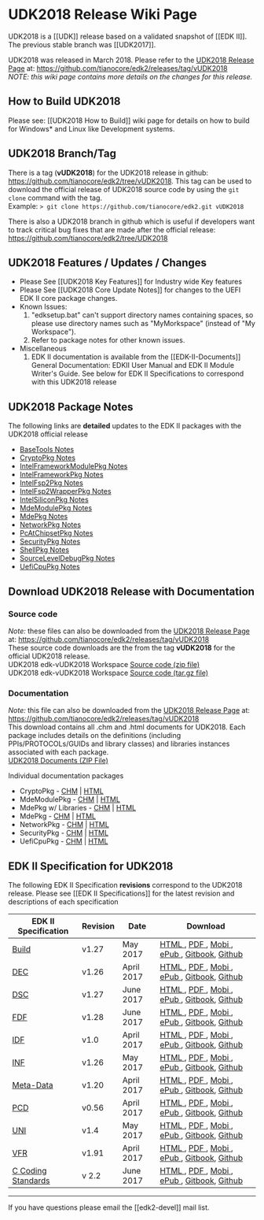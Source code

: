 # UDK2018 Release Wiki Page

UDK2018 is a [[UDK]] release based on a validated snapshot of [[EDK II]]. The previous stable branch was [[UDK2017]].

UDK2018 was released in March 2018. Please refer to the [UDK2018 Release Page](https://github.com/tianocore/edk2/releases/tag/vUDK2018) at: 
https://github.com/tianocore/edk2/releases/tag/vUDK2018 <br>
_NOTE: this wiki page contains more details on the changes for this release._


## How to Build UDK2018

Please see: [[UDK2018 How to Build]] wiki page for details on how to build for Windows* and Linux like Development systems.


## UDK2018 Branch/Tag

There is a tag (**vUDK2018**) for the UDK2018 release in github:
https://github.com/tianocore/edk2/tree/vUDK2018.  This tag can be used to download the official release of UDK2018 source code by using the `git clone` command with the tag. <br>
Example: `> git clone https://github.com/tianocore/edk2.git vUDK2018`


There is also a UDK2018 branch in github which is useful if developers want to track critical bug fixes that are made after the official release:
https://github.com/tianocore/edk2/tree/UDK2018


## UDK2018 Features / Updates / Changes
* Please See [[UDK2018 Key Features]] for Industry wide Key features
* Please See [[UDK2018 Core Update Notes]] for changes to the UEFI EDK II core package changes.
* Known Issues:
  1.  "edksetup.bat" can't support directory names containing spaces, so please
    use directory names such as "MyMorkspace" (instead of "My Workspace").
  2.  Refer to package notes for other known issues.
* Miscellaneous
  1.  EDK II documentation is available from the [[EDK-II-Documents]]
    General Documentation: EDKII User Manual and EDK II Module Writer's Guide. See below for EDK II Specifications to correspond with this UDK2018 release
 

## UDK2018 Package Notes
The following links are **detailed** updates to the EDK II packages with the UDK2018 official release <BR>
* [BaseTools Notes]( https://github.com/tianocore-docs/Docs/blob/master/UDK/UDK2018/BaseToolsNotes.md)
* [CryptoPkg Notes](https://github.com/tianocore-docs/Docs/blob/master/UDK/UDK2018/CryptoPkgNotes.md)
* [IntelFrameworkModulePkg Notes]( https://github.com/tianocore-docs/Docs/blob/master/UDK/UDK2018/IntelFrameworkModulePkgNotes.md)
* [IntelFrameworkPkg Notes]( https://github.com/tianocore-docs/Docs/blob/master/UDK/UDK2018/IntelFramworkPkgNotes.md)
* [IntelFsp2Pkg Notes]( https://github.com/tianocore/edk2/blob/UDK2018/IntelFsp2Pkg/Readme.md)
* [IntelFsp2WrapperPkg Notes](https://github.com/tianocore-docs/Docs/blob/master/UDK/UDK2018/IntelFsp2WrapperPkgNotes.md)
* [IntelSiliconPkg Notes]( https://github.com/tianocore-docs/Docs/blob/master/UDK/UDK2018/IntelSiliconPkgNotes.md)
* [MdeModulePkg Notes]( https://github.com/tianocore-docs/Docs/blob/master/UDK/UDK2018/MdeModulePkgNotes.md)
* [MdePkg Notes]( https://github.com/tianocore-docs/Docs/blob/master/UDK/UDK2018/MdePkgNotes.md)
* [NetworkPkg Notes]( https://github.com/tianocore-docs/Docs/blob/master/UDK/UDK2018/NetworkPkgNotes.md)
* [PcAtChipsetPkg Notes]( https://github.com/tianocore-docs/Docs/blob/master/UDK/UDK2018/PcAtChipsetPkgNotes.md)
* [SecurityPkg Notes]( https://github.com/tianocore-docs/Docs/blob/master/UDK/UDK2018/SecurityPkgNotes.md)
* [ShellPkg Notes]( https://github.com/tianocore-docs/Docs/blob/master/UDK/UDK2018/ShellPkgNotes.md)
* [SourceLevelDebugPkg Notes]( https://github.com/tianocore-docs/Docs/blob/master/UDK/UDK2018/SourceLevelDebugPkgNotes.md)
* [UefiCpuPkg Notes]( https://github.com/tianocore-docs/Docs/blob/master/UDK/UDK2018/UefiCpuPkgNotes.md)





## Download  UDK2018 Release with Documentation


### Source code 
_Note:_ these files can also be downloaded from the [UDK2018 Release Page](https://github.com/tianocore/edk2/releases/tag/vUDK2018) at: https://github.com/tianocore/edk2/releases/tag/vUDK2018 <br>
These source code downloads are the from the tag **vUDK2018** for the official UDK2018 release. <br>
UDK2018 edk-vUDK2018 Workspace [Source code (zip file)](https://github.com/tianocore/edk2/archive/vUDK2018.zip ) <BR>
UDK2018 edk-vUDK2018 Workspace [Source code (tar.gz file)](https://github.com/tianocore/edk2/archive/vUDK2018.tar.gz ) 

### Documentation
_Note:_ this file can also be downloaded from the [UDK2018 Release Page](https://github.com/tianocore/edk2/releases/tag/vUDK2018) at: https://github.com/tianocore/edk2/releases/tag/vUDK2018 <br>
This download contains all .chm and .html documents for UDK2018. Each package includes details on the definitions (including PPIs/PROTOCOLs/GUIDs and library classes) and libraries instances associated with each package. <br>
[UDK2018 Documents (ZIP File)]( https://github.com/tianocore/edk2/releases/download/vUDK2018/UDK2018.Documents.zip)  

Individual documentation packages
* CryptoPkg - [CHM](https://github.com/tianocore-docs/Docs/raw/master/UDK/UDK2018/CryptoPkg%20Document.chm) | [HTML](https://github.com/tianocore-docs/Docs/raw/master/UDK/UDK2018/CryptoPkg%20Document.zip)
* MdeModulePkg - [CHM](https://github.com/tianocore-docs/Docs/raw/master/UDK/UDK2018/MdeModulePkg%20Document.chm) | [HTML](https://github.com/tianocore-docs/Docs/raw/master/UDK/UDK2018/MdeModulePkg%20Document.zip)
* MdePkg w/ Libraries - [CHM](https://github.com/tianocore-docs/Docs/raw/master/UDK/UDK2018/MdePkg%20Document%20With%20Libraries.chm) | [HTML](https://github.com/tianocore-docs/Docs/raw/master/UDK/UDK2018/MdePkg%20Document%20With%20Libraries.zip)
* MdePkg - [CHM](https://github.com/tianocore-docs/Docs/raw/master/UDK/UDK2018/MdePkg%20Document.chm) | [HTML](https://github.com/tianocore-docs/Docs/raw/master/UDK/UDK2018/MdePkg%20Document.zip)
* NetworkPkg - [CHM](https://github.com/tianocore-docs/Docs/raw/master/UDK/UDK2018/NetworkPkg%20Document%20With%20Modules.chm) | [HTML](https://github.com/tianocore-docs/Docs/raw/master/UDK/UDK2018/NetworkPkg%20Document%20With%20Modules.zip)
* SecurityPkg - [CHM](https://github.com/tianocore-docs/Docs/raw/master/UDK/UDK2018/SecurityiPkg%20Document%20With%20Modules.chm) | [HTML](https://github.com/tianocore-docs/Docs/raw/master/UDK/UDK2018/SecurityiPkg%20Document%20With%20Modules.zip)
* UefiCpuPkg - [CHM](https://github.com/tianocore-docs/Docs/blob/master/UDK/UDK2018/UefiCpuPkg%20Document.chm) | [HTML](https://github.com/tianocore-docs/Docs/blob/master/UDK/UDK2018/UefiCpuPkg%20Document.zip)

## EDK II Specification for UDK2018
The following EDK II Specification **revisions** correspond to the UDK2018 release. Please
see [[EDK II Specifications]] for the latest revision and descriptions of each specification


| EDK II Specification | Revision  | Date | Download |
| ---------------------| --------- | ---- |---------------------------------------------|
|[Build](EDK-II-Specifications#build) |v1.27   | May 2017   | [HTML   ](https://edk2-docs.gitbooks.io/edk-ii-build-specification/content/v/release/1.27/), [PDF    ](https://www.gitbook.com/download/pdf/book/edk2-docs/edk-ii-build-specification/v/release/1.27), [Mobi   ](https://www.gitbook.com/download/mobi/book/edk2-docs/edk-ii-build-specification/v/release/1.27), [ePub   ](https://www.gitbook.com/download/epub/book/edk2-docs/edk-ii-build-specification/v/release/1.27), [Gitbook](https://www.gitbook.com/book/edk2-docs/edk-ii-build-specification), [Github ](https://github.com/tianocore-docs/edk2-BuildSpecification/tree/release/1.27) |
|[DEC](EDK-II-Specifications#dec)     |v1.26   | April 2017 |[HTML   ](https://edk2-docs.gitbooks.io/edk-ii-dec-specification/content/v/release/1.26/), [PDF    ](https://www.gitbook.com/download/pdf/book/edk2-docs/edk-ii-dec-specification/v/release/1.26), [Mobi   ](https://www.gitbook.com/download/mobi/book/edk2-docs/edk-ii-dec-specification/v/release/1.26), [ePub   ](https://www.gitbook.com/download/epub/book/edk2-docs/edk-ii-dec-specification/v/release/1.26), [Gitbook](https://www.gitbook.com/book/edk2-docs/edk-ii-dec-specification), [Github ](https://github.com/tianocore-docs/edk2-DecSpecification/tree/release/1.26)|
|[DSC](EDK-II-Specifications#dsc)     |v1.27   | June 2017  | [HTML   ](https://edk2-docs.gitbooks.io/edk-ii-dsc-specification/content/v/release/1.27/), [PDF    ](https://www.gitbook.com/download/pdf/book/edk2-docs/edk-ii-dsc-specification/v/release/1.27), [Mobi   ](https://www.gitbook.com/download/mobi/book/edk2-docs/edk-ii-dsc-specification/v/release/1.27), [ePub   ](https://www.gitbook.com/download/epub/book/edk2-docs/edk-ii-dsc-specification/v/release/1.27), [Gitbook](https://www.gitbook.com/book/edk2-docs/edk-ii-dsc-specification/details), [Github ](https://github.com/tianocore-docs/edk2-DscSpecification/tree/release/1.27)|
|[FDF](EDK-II-Specifications#fdf)     |v1.28   | June 2017  | [HTML   ](https://edk2-docs.gitbooks.io/edk-ii-fdf-specification/content/v/release/1.28/), [PDF    ](https://www.gitbook.com/download/pdf/book/edk2-docs/edk-ii-fdf-specification/v/release/1.28), [Mobi   ](https://www.gitbook.com/download/mobi/book/edk2-docs/edk-ii-fdf-specification/v/release/1.28), [ePub   ](https://www.gitbook.com/download/epub/book/edk2-docs/edk-ii-fdf-specification/v/release/1.28), [Gitbook](https://www.gitbook.com/book/edk2-docs/edk-ii-fdf-specification), [Github ](https://github.com/tianocore-docs/edk2-FdfSpecification/tree/release/1.28)|
|[IDF](EDK-II-Specifications#idf)     |v1.0    | April 2017 | [HTML   ](https://edk2-docs.gitbooks.io/edk-ii-idf-specification/content/v/release/1.00/), [PDF    ](https://www.gitbook.com/download/pdf/book/edk2-docs/edk-ii-idf-specification/v/release/1.00), [Mobi   ](https://www.gitbook.com/download/mobi/book/edk2-docs/edk-ii-idf-specification/v/release/1.00), [ePub   ](https://www.gitbook.com/download/epub/book/edk2-docs/edk-ii-idf-specification/v/release/1.00), [Gitbook](https://www.gitbook.com/book/edk2-docs/edk-ii-idf-specification), [Github ](https://github.com/tianocore-docs/edk2-IdfSpecification/tree/release/1.00) |
|[INF](EDK-II-Specifications#inf)     |v1.26   | May 2017   | [HTML   ](https://edk2-docs.gitbooks.io/edk-ii-inf-specification/content/v/release/1.26/), [PDF    ](https://www.gitbook.com/download/pdf/book/edk2-docs/edk-ii-inf-specification/v/release/1.26), [Mobi   ](https://www.gitbook.com/download/mobi/book/edk2-docs/edk-ii-inf-specification/v/release/1.26), [ePub   ](https://www.gitbook.com/download/epub/book/edk2-docs/edk-ii-inf-specification/v/release/1.26), [Gitbook](https://www.gitbook.com/book/edk2-docs/edk-ii-inf-specification), [Github ](https://github.com/tianocore-docs/edk2-InfSpecification/tree/release/1.26) |
|[Meta-Data](EDK-II-Specifications#meta-data)  | v1.20      | April 2017 | [HTML   ](https://edk2-docs.gitbooks.io/edk-ii-meta-data-expression-syntax-specification/content/v/release/1.20/), [PDF    ](https://www.gitbook.com/download/pdf/book/edk2-docs/edk-ii-meta-data-expression-syntax-specification/v/release/1.20), [Mobi   ](https://www.gitbook.com/download/mobi/book/edk2-docs/edk-ii-meta-data-expression-syntax-specification/v/release/1.20), [ePub   ](https://www.gitbook.com/download/epub/book/edk2-docs/edk-ii-meta-data-expression-syntax-specification/v/releas/1.20), [Gitbook](https://www.gitbook.com/book/edk2-docs/edk-ii-meta-data-expression-syntax-specification), [Github ](https://github.com/tianocore-docs/edk2-MetaDataExpressionSyntaxSpecification/tree/release/1.20) |
|[PCD](EDK-II-Specifications#pcd)     | v0.56  | April 2017 | [HTML   ](https://edk2-docs.gitbooks.io/edk-ii-pcd-specification/content/v/release/0.56/), [PDF    ](https://www.gitbook.com/download/pdf/book/edk2-docs/edk-ii-pcd-specification/v/release/0.56), [Mobi   ](https://www.gitbook.com/download/mobi/book/edk2-docs/edk-ii-pcd-specification/v/release/0.56), [ePub   ](https://www.gitbook.com/download/epub/book/edk2-docs/edk-ii-pcd-specification/v/release/0.56), [Gitbook](https://www.gitbook.com/book/edk2-docs/edk-ii-pcd-specification), [Github ](https://github.com/tianocore-docs/edk2-PcdSpecification/tree/release/0.56) |
|[UNI](EDK-II-Specifications#uni)     | v1.4   | May 2017   | [HTML   ](https://edk2-docs.gitbooks.io/edk-ii-uni-specification/content/v/release/1.40/), [PDF    ](https://www.gitbook.com/download/pdf/book/edk2-docs/edk-ii-uni-specification/v/release/1.40), [Mobi   ](https://www.gitbook.com/download/mobi/book/edk2-docs/edk-ii-uni-specification/v/release/1.40), [ePub   ](https://www.gitbook.com/download/epub/book/edk2-docs/edk-ii-uni-specification/v/release/1.40), [Gitbook](https://www.gitbook.com/book/edk2-docs/edk-ii-uni-specification), [Github ](https://github.com/tianocore-docs/edk2-UniSpecification/tree/release/1.40) |
|[VFR](EDK-II-Specifications#vfr)     | v1.91  | April 2017 |[HTML   ](https://edk2-docs.gitbooks.io/edk-ii-vfr-specification/content/v/release/1.91/), [PDF    ](https://www.gitbook.com/download/pdf/book/edk2-docs/edk-ii-vfr-specification/v/release/1.91), [Mobi   ](https://www.gitbook.com/download/mobi/book/edk2-docs/edk-ii-vfr-specification/v/release/1.91), [ePub   ](https://www.gitbook.com/download/epub/book/edk2-docs/edk-ii-vfr-specification/v/release/1.91), [Gitbook](https://www.gitbook.com/book/edk2-docs/edk-ii-vfr-specification), [Github ](https://github.com/tianocore-docs/edk2-VfrSpecification/tree/release/1.91) |
| [C Coding Standards](EDK-II-Specifications#c-coding-standards) | v 2.2 | June 2017 | [HTML   ](https://edk2-docs.gitbooks.io/edk-ii-c-coding-standards-specification/content/v/release/2.20/), [PDF    ](https://www.gitbook.com/download/pdf/book/edk2-docs/edk-ii-c-coding-standards-specification/v/release/2.20), [Mobi   ](https://www.gitbook.com/download/mobi/book/edk2-docs/edk-ii-c-coding-standards-specification/v/release/2.20), [ePub   ](https://www.gitbook.com/download/epub/book/edk2-docs/edk-ii-c-coding-standards-specification/v/release/2.20), [Gitbook](https://www.gitbook.com/book/edk2-docs/edk-ii-c-coding-standards-specification), [Github ](https://github.com/tianocore-docs/edk2-CCodingStandardsSpecification/tree/release/2.20)|

***

If you have questions please email the [[edk2-devel]] mail list.
